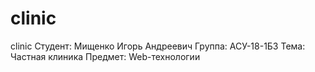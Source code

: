 # clinic
clinic
Студент: Мищенко Игорь Андреевич
Группа: АСУ-18-1БЗ
Тема: Частная клиника
Предмет: Web-технологии
